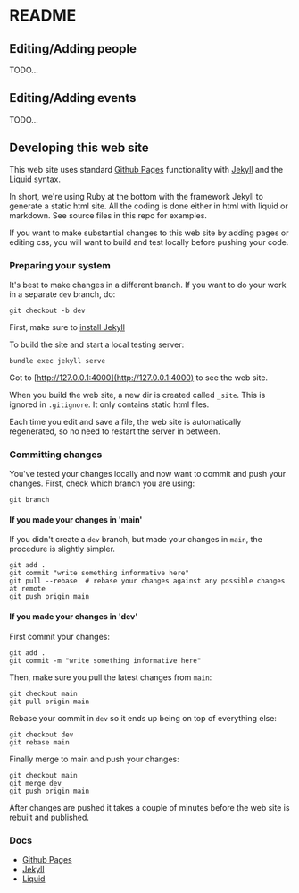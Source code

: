 # README

## Editing/Adding people

TODO...

## Editing/Adding events

TODO...

## Developing this web site

This web site uses standard [Github Pages](https://docs.github.com/en/pages) functionality with [Jekyll](https://jekyllrb.com/)
and the [Liquid](https://shopify.github.io/liquid/) syntax.

In short, we're using Ruby at the bottom with the framework Jekyll to generate a static html site. All the coding is done either in html with liquid or markdown. See source files in this repo for examples.

If you want to make substantial changes to this web site by adding pages or
editing css, you will want to build and test locally before pushing your code.

### Preparing your system

It's best to make changes in a different branch. If you want to do your work in a separate `dev` branch, do:

```(bash)
git checkout -b dev
```

First, make sure to [install Jekyll](https://jekyllrb.com/docs/installation/)

To build the site and start a local testing server:
```(bash)
bundle exec jekyll serve
```

Got to [http://127.0.0.1:4000](http://127.0.0.1:4000) to see the web site.

When you build the web site, a new dir is created called `_site`. This is ignored in `.gitignore`.
It only contains static html files.

Each time you edit and save a file, the web site is automatically regenerated, so no need to restart the server in between.

### Committing changes

You've tested your changes locally and now want to commit and push your changes. First, check which branch you are using:

```(bash)
git branch
```

#### If you made your changes in 'main'

If you didn't create a `dev` branch, but made your changes in `main`, the procedure is slightly simpler.
```(bash)
git add .
git commit "write something informative here"
git pull --rebase  # rebase your changes against any possible changes at remote
git push origin main
```

#### If you made your changes in 'dev'

First commit your changes:

```(bash)
git add .
git commit -m "write something informative here"
```

Then, make sure you pull the latest changes from `main`:
```(bash)
git checkout main
git pull origin main
```

Rebase your commit in `dev` so it ends up being on top of everything else:
```(bash)
git checkout dev
git rebase main
```

Finally merge to main and push your changes:
```(bash)
git checkout main
git merge dev
git push origin main
```

After changes are pushed it takes a couple of minutes before the web site is rebuilt and published.

### Docs

* [Github Pages](https://docs.github.com/en/pages)
* [Jekyll](https://jekyllrb.com/docs/installation/)
* [Liquid](https://shopify.github.io/liquid/)
